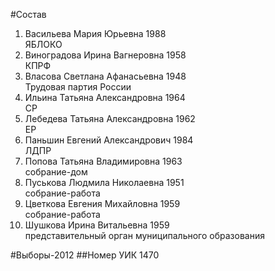 #Состав
1. Васильева Мария Юрьевна 1988   
    ЯБЛОКО
2. Виноградова Ирина Вагнеровна 1958   
    КПРФ
3. Власова Светлана Афанасьевна 1948   
    Трудовая партия России
4. Ильина Татьяна Александровна 1964   
    СР
5. Лебедева Татьяна Александровна 1962   
    ЕР
6. Паньшин Евгений Александрович 1984   
    ЛДПР
7. Попова Татьяна Владимировна 1963   
    собрание-дом
8. Пуськова Людмила Николаевна 1951   
    собрание-работа
9. Цветкова Евгения Михайловна 1959   
    собрание-работа
10. Шушкова Ирина Витальевна 1959   
    представительный орган муниципального образования

#Выборы-2012
##Номер УИК
1470